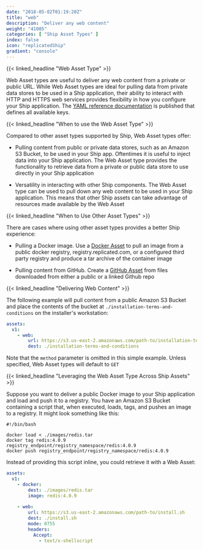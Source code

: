 ```yaml
---
date: "2018-05-02T01:19:20Z"
title: "web"
description: "Deliver any web content"
weight: "41005"
categories: [ "Ship Asset Types" ]
index: false
icon: "replicatedShip"
gradient: "console"
---
```

{{< linked_headline "Web Asset Type" >}}


Web Asset types are useful to deliver any web content from a private or public URL. While Web Asset types are ideal for pulling data from private data stores to be used in a Ship application, their ability to interact with HTTP and HTTPS web services provides flexibility in how you configure your Ship application. The [YAML reference documentation](https://help.staging.replicated.com/api/ship-assets/web/) is published that defines all available keys.



{{< linked_headline "When to use the Web Asset Type" >}}


Compared to other asset types supported by Ship, Web Asset types offer:


- Pulling content from public or private data stores, such as an Amazon S3 Bucket, to be used in your Ship app. Oftentimes it is useful to inject data into your Ship application. The Web Asset type provides the functionality to retrieve data from a private or public data store to use directly in your Ship application


- Versatility in interacting with other Ship components. The Web Asset type can be used to pull down any web content to be used in your Ship application. This means that other Ship assets can take advantage of resources made available by the Web Asset



{{< linked_headline "When to Use Other Asset Types" >}}


There are cases where using other asset types provides a better Ship experience:


- Pulling a Docker image. Use a [Docker Asset](https://help.replicated.com/docs/ship/assets/docker/#docker-asset-type) to pull an image from a public docker registry, registry.replicated.com, or a configured third party registry and produce a tar archive of the container image


- Pulling content from GitHub. Create a [GitHub Asset](https://help.replicated.com/docs/ship/assets/github/#github-asset-type) from files downloaded from either a public or a linked Github repo



{{< linked_headline "Delivering Web Content" >}}


The following example will pull content from a public Amazon S3 Bucket and place the contents of the bucket at `./installation-terms-and-conditions` on the installer's workstation:

```yaml
assets:
  v1:
    - web:
        url: https://s3.us-east-2.amazonaws.com/path-to/installation-terms-and-conditions
        dest: ./installation-terms-and-conditions
```

Note that the `method` parameter is omitted in this simple example. Unless specified, Web Asset types will default to `GET`


{{< linked_headline "Leveraging the Web Asset Type Across Ship Assets" >}}

Suppose you want to deliver a public Docker image to your Ship application and load and push it to a registry. You have an Amazon S3 Bucket containing a script that, when executed, loads, tags, and pushes an image to a registry. It might look something like this:

```
#!/bin/bash

docker load < ./images/redis.tar
docker tag redis:4.0.9 registry_endpoint/registry_namespace/redis:4.0.9
docker push registry_endpoint/registry_namespace/redis:4.0.9
```

Instead of providing this script inline, you could retrieve it with a Web Asset:

```yaml
assets:
  v1:
    - docker:
        dest: ./images/redis.tar
        image: redis:4.0.9
          
    - web:
        url: https://s3.us-east-2.amazonaws.com/path-to/install.sh
        dest: ./install.sh
        mode: 0755
        headers:
          Accept:
            - text/x-shellscript
```


